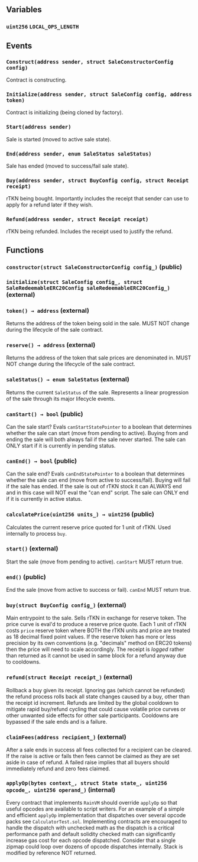 


## Variables
### `uint256` `LOCAL_OPS_LENGTH`


## Events
### `Construct(address sender, struct SaleConstructorConfig config)`

Contract is constructing.




### `Initialize(address sender, struct SaleConfig config, address token)`

Contract is initializing (being cloned by factory).




### `Start(address sender)`

Sale is started (moved to active sale state).




### `End(address sender, enum SaleStatus saleStatus)`

Sale has ended (moved to success/fail sale state).




### `Buy(address sender, struct BuyConfig config, struct Receipt receipt)`

rTKN being bought.
Importantly includes the receipt that sender can use to apply for a
refund later if they wish.




### `Refund(address sender, struct Receipt receipt)`

rTKN being refunded.
Includes the receipt used to justify the refund.





## Functions
### `constructor(struct SaleConstructorConfig config_)` (public)





### `initialize(struct SaleConfig config_, struct SaleRedeemableERC20Config saleRedeemableERC20Config_)` (external)





### `token() → address` (external)

Returns the address of the token being sold in the sale.
MUST NOT change during the lifecycle of the sale contract.



### `reserve() → address` (external)

Returns the address of the token that sale prices are denominated in.
MUST NOT change during the lifecycle of the sale contract.



### `saleStatus() → enum SaleStatus` (external)

Returns the current `SaleStatus` of the sale.
Represents a linear progression of the sale through its major lifecycle
events.



### `canStart() → bool` (public)

Can the sale start?
Evals `canStartStatePointer` to a boolean that determines whether the
sale can start (move from pending to active). Buying from and ending
the sale will both always fail if the sale never started.
The sale can ONLY start if it is currently in pending status.



### `canEnd() → bool` (public)

Can the sale end?
Evals `canEndStatePointer` to a boolean that determines whether the
sale can end (move from active to success/fail). Buying will fail if
the sale has ended.
If the sale is out of rTKN stock it can ALWAYS end and in this case
will NOT eval the "can end" script.
The sale can ONLY end if it is currently in active status.



### `calculatePrice(uint256 units_) → uint256` (public)

Calculates the current reserve price quoted for 1 unit of rTKN.
Used internally to process `buy`.




### `start()` (external)

Start the sale (move from pending to active).
`canStart` MUST return true.



### `end()` (public)

End the sale (move from active to success or fail).
`canEnd` MUST return true.



### `buy(struct BuyConfig config_)` (external)

Main entrypoint to the sale. Sells rTKN in exchange for reserve token.
The price curve is eval'd to produce a reserve price quote. Each 1 unit
of rTKN costs `price` reserve token where BOTH the rTKN units and price
are treated as 18 decimal fixed point values. If the reserve token has
more or less precision by its own conventions (e.g. "decimals" method
on ERC20 tokens) then the price will need to scale accordingly.
The receipt is _logged_ rather than returned as it cannot be used in
same block for a refund anyway due to cooldowns.




### `refund(struct Receipt receipt_)` (external)

Rollback a buy given its receipt.
Ignoring gas (which cannot be refunded) the refund process rolls back
all state changes caused by a buy, other than the receipt id increment.
Refunds are limited by the global cooldown to mitigate rapid buy/refund
cycling that could cause volatile price curves or other unwanted side
effects for other sale participants. Cooldowns are bypassed if the sale
ends and is a failure.




### `claimFees(address recipient_)` (external)

After a sale ends in success all fees collected for a recipient can be
cleared. If the raise is active or fails then fees cannot be claimed as
they are set aside in case of refund. A failed raise implies that all
buyers should immediately refund and zero fees claimed.




### `applyOp(bytes context_, struct State state_, uint256 opcode_, uint256 operand_)` (internal)

Every contract that implements `RainVM` should override `applyOp` so
that useful opcodes are available to script writers.
For an example of a simple and efficient `applyOp` implementation that
dispatches over several opcode packs see `CalculatorTest.sol`.
Implementing contracts are encouraged to handle the dispatch with
unchecked math as the dispatch is a critical performance path and
default solidity checked math can significantly increase gas cost for
each opcode dispatched. Consider that a single zipmap could loop over
dozens of opcode dispatches internally.
Stack is modified by reference NOT returned.




